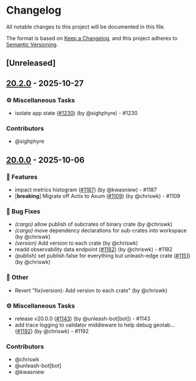 # Changelog

All notable changes to this project will be documented in this file.

The format is based on [Keep a Changelog](https://keepachangelog.com/en/1.0.0/),
and this project adheres to [Semantic Versioning](https://semver.org/spec/v2.0.0.html).

## [Unreleased]

## [20.2.0](https://github.com/Unleash/unleash-edge/compare/unleash-edge-client-api-v20.1.0...unleash-edge-client-api-v20.2.0) - 2025-10-27

### ⚙️ Miscellaneous Tasks
- isolate app state ([#1230](https://github.com/unleash/unleash-edge/issues/1230)) (by @sighphyre) - #1230

### Contributors

* @sighphyre

## [20.0.0](https://github.com/Unleash/unleash-edge/releases/tag/unleash-edge-client-api-v20.0.0) - 2025-10-06

### 🚀 Features
- impact metrics histogram ([#1187](https://github.com/unleash/unleash-edge/issues/1187)) (by @kwasniew) - #1187
- [**breaking**] Migrate off Actix to Axum ([#1109](https://github.com/unleash/unleash-edge/issues/1109)) (by @chriswk) - #1109

### 🐛 Bug Fixes
- *(cargo)* allow publish of subcrates of binary crate (by @chriswk)
- *(cargo)* move dependency declarations for sub-crates into workspace (by @chriswk)
- *(version)* Add version to each crate (by @chriswk)
- readd observability data endpoint ([#1182](https://github.com/unleash/unleash-edge/issues/1182)) (by @chriswk) - #1182
- *(publish)* set publish false for everything but unleash-edge crate ([#1151](https://github.com/unleash/unleash-edge/issues/1151)) (by @chriswk)

### 💼 Other
- Revert "fix(version): Add version to each crate" (by @chriswk)

### ⚙️ Miscellaneous Tasks
- release v20.0.0 ([#1143](https://github.com/unleash/unleash-edge/issues/1143)) (by @unleash-bot[bot]) - #1143
- add trace logging to validator middleware to help debug geotab… ([#1192](https://github.com/unleash/unleash-edge/issues/1192)) (by @chriswk) - #1192

### Contributors

* @chriswk
* @unleash-bot[bot]
* @kwasniew
